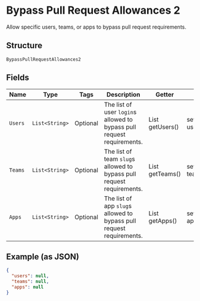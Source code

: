 
# Bypass Pull Request Allowances 2

Allow specific users, teams, or apps to bypass pull request requirements.

## Structure

`BypassPullRequestAllowances2`

## Fields

| Name | Type | Tags | Description | Getter | Setter |
|  --- | --- | --- | --- | --- | --- |
| `Users` | `List<String>` | Optional | The list of user `login`s allowed to bypass pull request requirements. | List<String> getUsers() | setUsers(List<String> users) |
| `Teams` | `List<String>` | Optional | The list of team `slug`s allowed to bypass pull request requirements. | List<String> getTeams() | setTeams(List<String> teams) |
| `Apps` | `List<String>` | Optional | The list of app `slug`s allowed to bypass pull request requirements. | List<String> getApps() | setApps(List<String> apps) |

## Example (as JSON)

```json
{
  "users": null,
  "teams": null,
  "apps": null
}
```

